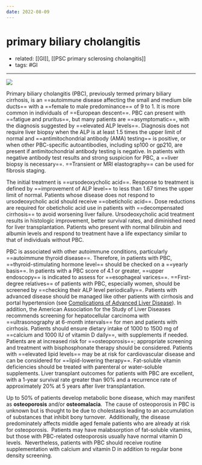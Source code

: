 ```yaml
---
date: 2022-08-09
---
```


# primary biliary cholangitis

- related: [[GI]], [[PSC primary sclerosing cholangitis]]
- tags: #GI
---

<!-- primary biliary cholangitis demographics, sx, dx b:538641649135-->

![](https://photos.thisispiggy.com/file/wikiFiles/20220809210448.png)

Primary biliary cholangitis (PBC), previously termed primary biliary cirrhosis, is an ==autoimmune disease affecting the small and medium bile ducts== with a ==female to male predominance== of 9 to 1. It is more common in individuals of ==European descent==. PBC can present with ==fatigue and pruritus==, but many patients are ==asymptomatic==, with the diagnosis suggested by ==elevated ALP levels==. Diagnosis does not require liver biopsy when the ALP is at least 1.5 times the upper limit of normal and ==antimitochondrial antibody (AMA) testing== is positive, or when other PBC-specific autoantibodies, including sp100 or gp210, are present if antimitochondrial antibody testing is negative. In patients with negative antibody test results and strong suspicion for PBC, a ==liver biopsy is necessary==. ==Transient or MRI elastography== can be used for fibrosis staging.

<!-- primary biliary cholangitis rx b:1597452335922-->

The initial treatment is ==ursodeoxycholic acid==. Response to treatment is defined by ==improvement of ALP level== to less than 1.67 times the upper limit of normal. Patients whose disease does not respond to ursodeoxycholic acid should receive ==obeticholic acid==. Dose reductions are required for obeticholic acid use in patients with ==decompensated cirrhosis== to avoid worsening liver failure. Ursodeoxycholic acid treatment results in histologic improvement, better survival rates, and diminished need for liver transplantation. Patients who present with normal bilirubin and albumin levels and respond to treatment have a life expectancy similar to that of individuals without PBC.

PBC is associated with other autoimmune conditions, particularly ==autoimmune thyroid disease==. Therefore, in patients with PBC, ==thyroid-stimulating hormone level== should be checked on a ==yearly basis==. In patients with a PBC score of 4.1 or greater, ==upper endoscopy== is indicated to assess for ==esophageal varices==. ==First-degree relatives== of patients with PBC, especially women, should be screened by ==checking their ALP level periodically==. Patients with advanced disease should be managed like other patients with cirrhosis and portal hypertension (see [Complications of Advanced Liver Disease](https://mksap18.acponline.org/app/topics/gi/mk18_a_gi_s6/mk18_a_gi_s6_10_1)). In addition, the American Association for the Study of Liver Diseases recommends screening for hepatocellular carcinoma with ==ultrasonography at 6-month intervals== for men and patients with cirrhosis. Patients should ensure dietary intake of 1000 to 1500 mg of ==calcium and 1000 IU of vitamin D daily==, with supplements if needed. Patients are at increased risk for ==osteoporosis==; appropriate screening and treatment with bisphosphonate therapy should be considered. Patients with ==elevated lipid levels== may be at risk for cardiovascular disease and can be considered for ==lipid-lowering therapy==. Fat-soluble vitamin deficiencies should be treated with parenteral or water-soluble supplements. Liver transplant outcomes for patients with PBC are excellent, with a 1-year survival rate greater than 90% and a recurrence rate of approximately 20% at 5 years after liver transplantation.

Up to 50% of patients develop metabolic bone disease, which may manifest as **osteoporosis** and/or **osteomalacia**.  The cause of osteoporosis in PBC is unknown but is thought to be due to cholestasis leading to an accumulation of substances that inhibit bony turnover.  Additionally, the disease predominately affects middle aged female patients who are already at risk for osteoporosis.  Patients may have malabsorption of fat-soluble vitamins, but those with PBC-related osteoporosis usually have normal vitamin D levels.  Nevertheless, patients with PBC should receive routine supplementation with calcium and vitamin D in addition to regular bone density screening.
